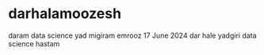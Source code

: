 # darhalamoozesh
daram data science yad migiram
emrooz 17 June 2024 dar hale yadgiri data science hastam
